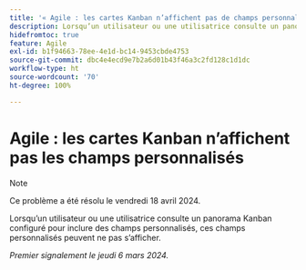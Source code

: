 ```yaml
---
title: '« Agile : les cartes Kanban n’affichent pas de champs personnalisés »'
description: Lorsqu’un utilisateur ou une utilisatrice consulte un panorama Kanban configuré pour inclure des champs personnalisés, ces champs personnalisés peuvent ne pas s’afficher.
hidefromtoc: true
feature: Agile
exl-id: b1f94663-78ee-4e1d-bc14-9453cbde4753
source-git-commit: dbc4e4ecd9e7b2a6d01b43f46a3c2fd128c1d1dc
workflow-type: ht
source-wordcount: '70'
ht-degree: 100%

---
```


# Agile : les cartes Kanban n’affichent pas les champs personnalisés

>[!NOTE]
>
>Ce problème a été résolu le vendredi 18 avril 2024.

Lorsqu’un utilisateur ou une utilisatrice consulte un panorama Kanban configuré pour inclure des champs personnalisés, ces champs personnalisés peuvent ne pas s’afficher.

_Premier signalement le jeudi 6 mars 2024._
